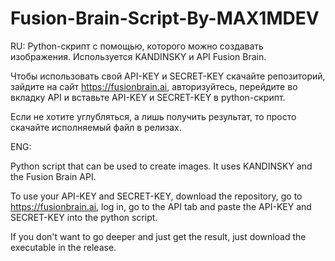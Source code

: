 # Fusion-Brain-Script-By-MAX1MDEV
RU:
Python-скрипт с помощью, которого можно создавать изображения. Используется KANDINSKY и API Fusion Brain. 

Чтобы использовать свой API-KEY и SECRET-KEY скачайте репозиторий, зайдите на сайт https://fusionbrain.ai, авторизуйтесь, перейдите во вкладку API и вставьте API-KEY и SECRET-KEY в python-скрипт. 

Если не хотите углубляться, а лишь получить результат, то просто скачайте исполняемый файл в релизах.

ENG:

Python script that can be used to create images. It uses KANDINSKY and the Fusion Brain API. 

To use your API-KEY and SECRET-KEY, download the repository, go to https://fusionbrain.ai, log in, go to the API tab and paste the API-KEY and SECRET-KEY into the python script. 

If you don't want to go deeper and just get the result, just download the executable in the release.
